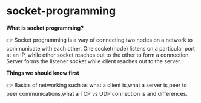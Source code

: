 # socket-programming

**What is socket programming?**

👉 Socket programming is a way of connecting two nodes on a network to communicate with each other. One socket(node) listens on a particular port at an IP, while other socket reaches out to the other to form a connection. Server forms the listener socket while client reaches out to the server.

**Things we should know first**

👉 Basics of networking such as what a client is,what a server is,peer to peer communications,what a TCP vs UDP connection is and differences.

